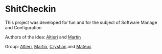 # ShitCheckin

This project was developed for fun and for the subject of Software Manage and Configuration

Authors of the idea: [Altieri](https://github.com/AltieriR) and [Martin](https://github.com/Hu3diger)

Group: [Altieri](https://github.com/AltieriR), [Martin](https://github.com/Hu3diger), [Crystian](https://github.com/CrystianJordan) and [Mateus](https://github.com/mateusrcm)

